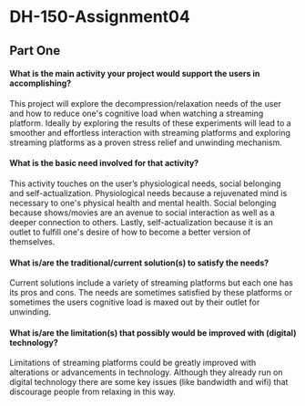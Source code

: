 # DH-150-Assignment04

## Part One
#### What is the main activity your project would support the users in accomplishing?
This project will explore the decompression/relaxation needs of the user and how to reduce one's cognitive load when watching a streaming platform. Ideally by exploring the results of these experiments will lead to a smoother and effortless interaction with streaming platforms and exploring streaming platforms as a proven stress relief and unwinding mechanism. 

#### What is the basic need involved for that activity?
This activity touches on the user’s physiological needs, social belonging and self-actualization. Physiological needs because a rejuvenated mind is necessary to one's physical health and mental health. Social belonging because shows/movies are an avenue to social interaction as well as a deeper connection to others. Lastly, self-actualization because it is an outlet to fulfill one's desire of how to become a better version of themselves.

#### What is/are the traditional/current solution(s) to satisfy the needs?
Current solutions include a variety of streaming platforms but each one has its pros and cons. The needs are sometimes satisfied by these platforms or sometimes the users cognitive load is maxed out by their outlet for unwinding. 

#### What is/are the limitation(s) that possibly would be improved with (digital) technology?
Limitations of streaming platforms could be greatly improved with alterations or advancements in technology. Although they already run on digital technology there are some key issues (like bandwidth and wifi) that discourage people from relaxing in this way. 
